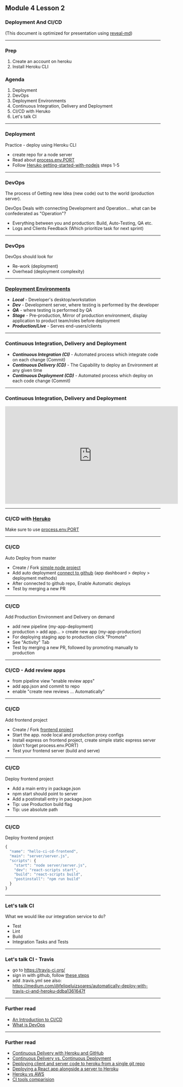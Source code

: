 ## Module 4 Lesson 2
### Deployment And CI/CD
(This document is optimized for presentation using [reveal-md](https://github.com/webpro/reveal-md))

---

### Prep
1. Create an account on heroku
2. Install Heroku CLI

### Agenda
1. Deployment
2. DevOps 
3. Deployment Environments
4. Continuous Integration, Delivery and Deployment
5. CI/CD with Heruko
6. Let's talk CI

---
### Deployment
Practice - deploy using Heroku CLI
* create repo for a node server 
* Read about [process.env.PORT](https://stackoverflow.com/questions/15693192/heroku-node-js-error-web-process-failed-to-bind-to-port-within-60-seconds-of)
* Follow [Heruko getting-started-with-nodejs](https://devcenter.heroku.com/articles/getting-started-with-nodejs)
steps 1-5

---
### DevOps
The process of Getting new Idea (new code) out to the world (production server).

DevOps Deals with connecting Development and Operation... what can be confederated as "Operation"?
* Everything between you and production: Build, Auto-Testing, QA etc. 
* Logs and Clients Feedback (Which prioritize task for next sprint)

---
### DevOps
DevOps should look for
- Re-work (deployment)
- Overhead (deployment complexity)

---

### [Deployment Environments](https://en.wikipedia.org/wiki/Deployment_environment)
* ***Local*** - Developer's desktop/workstation
* ***Dev*** - Development server, where testing is performed by the developer
* ***QA*** -  where testing is performed by QA
* ***Stage*** - Pre-production, Mirror of production environment, display application to product team/roles before deployment
* ***Production/Live*** - Serves end-users/clients

---
### Continuous Integration, Delivery and Deployment
* ***Continuous Integration (CI)*** - Automated process which integrate code on each change (Commit)
* ***Continuous Delivery (CD)*** - The Capability to deploy an Environment at any given time
* ***Continuous Deployment (CD)*** - Automated process which deploy on each code change (Commit)

---

### Continuous Integration, Delivery and Deployment
<iframe width="560" height="315" src="https://www.youtube.com/embed/xSv_m3KhUO8" frameborder="0" allow="accelerometer; autoplay; encrypted-media; gyroscope; picture-in-picture" allowfullscreen></iframe>

---

### CI/CD with [Heruko](https://devcenter.heroku.com/articles/getting-started-with-nodejs)
Make sure to use [process.env.PORT](https://stackoverflow.com/questions/15693192/heroku-node-js-error-web-process-failed-to-bind-to-port-within-60-seconds-of)

---
### CI/CD 
Auto Deploy from master 
* Create / Fork [simple node project](https://github.com/webbeast2018/hello-ci-cd-backend)
* Add auto deployment [connect to github](https://devcenter.heroku.com/articles/github-integration#automatic-deploys) (app dashboard > deploy > deployment methods)
* After connected to github repo, Enable Automatic deploys
* Test by merging a new PR

---
### CI/CD 
Add Production Environment and Delivery on demand
* add new pipeline (my-app-deployment)
* production >  add app... > create new app (my-app-production)
* For deploying staging app to production click "Promote"
* See "Activity" Tab
* Test by merging a new PR, followed by promoting manually to production

---
### CI/CD - Add review apps
* from pipeline view "enable review apps"
* add app.json and commit to repo
* enable "create new reviews ... Automatically"

---
### CI/CD 
Add frontend project
* Create / Fork [frontend project](https://github.com/webbeast2018/hello-cicd-frontend)
* Start the app. node local and production proxy configs
* Install express on frontend project, create simple static express server (don't forget process.env.PORT)
* Test your frontend server (build and serve)

---
### CI/CD 
Deploy frontend project
* Add a main entry in package.json
* npm start should point to server
* Add a postinstall entry in package.json
* Tip: use Production build flag
* Tip: use absolute path

---
### CI/CD
Deploy frontend project
```js
{
  "name": "hello-ci-cd-frontend",
  "main": "server/server.js",
  "scripts": {
    "start": "node server/server.js",
    "dev": "react-scripts start",
    "build": "react-scripts build",
    "postinstall": "npm run build"
  }
}
```

---
### Let's talk CI
What we would like our integration service to do?
* Test
* Lint
* Build
* Integration Tasks and Tests


---
### Let's talk CI - Travis
* go to https://travis-ci.org/
* sign in with github, follow [these steps](https://docs.travis-ci.com/user/getting-started/#to-get-started-with-travis-ci)
* add .travis.yml
see also:
https://medium.com/@felipeluizsoares/automatically-deploy-with-travis-ci-and-heroku-ddba1361647f

---
### Further read
* [An Introduction to CI/CD](https://www.digitalocean.com/community/tutorials/an-introduction-to-continuous-integration-delivery-and-deployment)
* [What is DevOps](https://www.youtube.com/watch?v=2MwOjn4x638)

---
### Further read
* [Continuous Delivery with Heroku and GitHub](https://www.youtube.com/watch?v=_tiecDrW6yY&t=645s)
* [Continuous Delivery vs. Continuous Deployment](https://www.youtube.com/watch?v=hQ0recUXk9o)
* [Deploying client and server code to heroku from a single git repo](https://medium.com/karolis-stulgys/deploy-client-and-server-code-to-heroku-from-a-single-git-repo-44c5b65da10a)
* [Deploying a React app alongside a server to Heroku](https://www.fullstackreact.com/articles/deploying-a-react-app-with-a-server/)
* [Heroku vs AWS](https://rubygarage.org/blog/heroku-vs-amazon-web-services)
* [CI tools comparision](https://blog.takipi.com/jenkins-vs-travis-ci-vs-circle-ci-vs-teamcity-vs-codeship-vs-gitlab-ci-vs-bamboo/)
